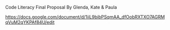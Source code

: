 Code Literacy Final Proposal
By Glenda, Kate & Paula

https://docs.google.com/document/d/1iiL9bibPSqmAA_dfOobRXTXO7AGRMqVuM2qYKPAf84U/edit
